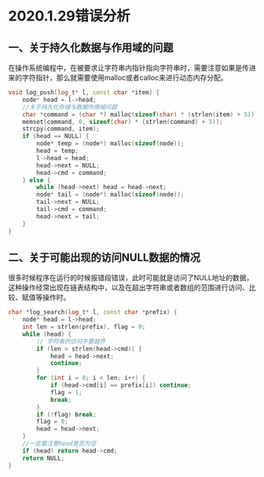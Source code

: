 # 2020.1.29错误分析

## 一、关于持久化数据与作用域的问题

在操作系统编程中，在被要求让字符串内指针指向字符串时，需要注意如果是传进来的字符指针，那么就需要使用malloc或者calloc来进行动态内存分配。

```c++
void log_push(log_t* l, const char *item) {
    node* head = l->head;
    //关于持久化存储与数据作用域问题
    char *command = (char *) malloc(sizeof(char) * (strlen(item) + 5));
    memset(command, 0, sizeof(char) * (strlen(command) + 5));
    strcpy(command, item);
    if (head == NULL) {
        node* temp = (node*) malloc(sizeof(node));
        head = temp;
        l->head = head;
        head->next = NULL;
        head->cmd = command;
    } else {
        while (head->next) head = head->next;
        node* tail = (node*) malloc(sizeof(node));
        tail->next = NULL;
        tail->cmd = command;
        head->next = tail;
    }
}
```



## 二、关于可能出现的访问NULL数据的情况

很多时候程序在运行的时候报错段错误，此时可能就是访问了NULL地址的数据，这种操作经常出现在链表结构中，以及在超出字符串或者数组的范围进行访问、比较、赋值等操作时。

```c++
char *log_search(log_t* l, const char *prefix) {
    node* head = l->head;
    int len = strlen(prefix), flag = 0;
    while (head) {
        // 字符串的访问不要越界
        if (len > strlen(head->cmd)) {
            head = head->next;
            continue;
        }
        for (int i = 0; i < len; i++) {
            if (head->cmd[i] == prefix[i]) continue;
            flag = 1;
            break;
        }
        if (!flag) break;
        flag = 0;
        head = head->next;
    }
    //一定要注意head是否为空
    if (head) return head->cmd;
    return NULL;
}
```


